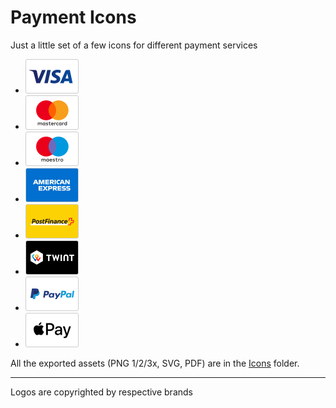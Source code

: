 # Payment Icons

Just a little set of a few icons for different payment services
- ![Visa](https://github.com/skynebula/payment-icons/blob/master/Icons/payment_visa.png?raw=true)
- ![Mastercard](https://github.com/skynebula/payment-icons/blob/master/Icons/payment_mastercard.png?raw=true)
- ![Maestro](https://github.com/skynebula/payment-icons/blob/master/Icons/payment_maestro.png?raw=true)
- ![American Express](https://github.com/skynebula/payment-icons/blob/master/Icons/payment_amex.png?raw=true)
- ![PostFinance](https://github.com/skynebula/payment-icons/blob/master/Icons/payment_postfinance.png?raw=true)
- ![Twint](https://github.com/skynebula/payment-icons/blob/master/Icons/payment_twint.png?raw=true)
- ![PayPal](https://github.com/skynebula/payment-icons/blob/master/Icons/payment_paypal.png?raw=true)
- ![Apple Pay](https://github.com/skynebula/payment-icons/blob/master/Icons/payment_applepay.png?raw=true)

All the exported assets (PNG 1/2/3x, SVG, PDF) are in the [Icons](https://github.com/skynebula/payment-icons/tree/master/Icons) folder.

---
Logos are copyrighted by respective brands
